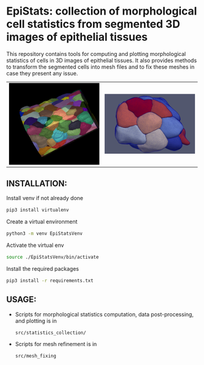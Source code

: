 # EpiStats: collection of morphological cell statistics from segmented 3D images of epithelial tissues

This repository contains tools for computing and plotting morphological statistics of cells in 3D images of epithelial tissues. It also provides methods to transform the segmented cells into mesh files and to fix these meshes in case they present any issue.

<table border="0">
  <tr>
    <td><img src="https://github.com/AntanasMurelis/EpiStats/blob/main/images/segmentation.png" alt="Segmented image" width="600"></td>
    <td><img src="https://github.com/AntanasMurelis/EpiStats/blob/main/images/meshes_group.png" alt="Meshes" width="600"></td>
  </tr>
</table>

## INSTALLATION:
Install venv if not already done
```bash
pip3 install virtualenv
```

Create a virtual environment
```bash
python3 -m venv EpiStatsVenv
```

Activate the virtual env
```bash
source ./EpiStatsVenv/bin/activate
```

Install the required packages
```bash
pip3 install -r requirements.txt
```


## USAGE:
- Scripts for morphological statistics computation, data post-processing, and plotting is in
  ```
  src/statistics_collection/
  ```
- Scripts for mesh refinement is in
  ```
  src/mesh_fixing
  ```
 

